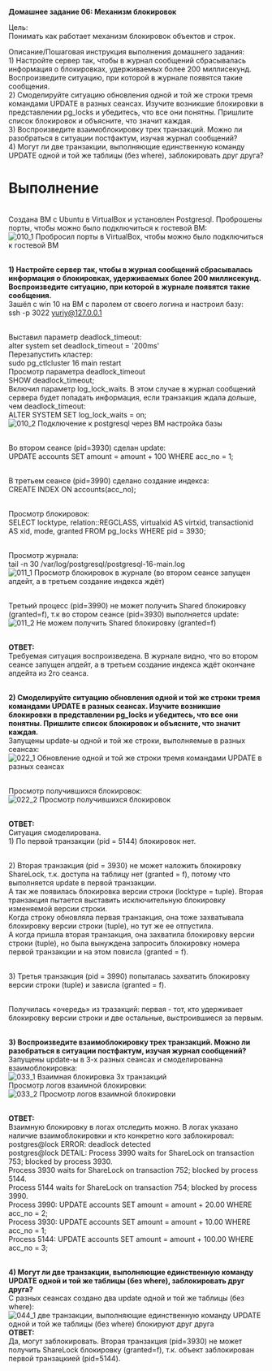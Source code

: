 <b>Домашнее задание 06: Механизм блокировок</b>

Цель:
<br>Понимать как работает механизм блокировок объектов и строк.

Описание/Пошаговая инструкция выполнения домашнего задания:
<br>1) Настройте сервер так, чтобы в журнал сообщений сбрасывалась информация о блокировках, удерживаемых более 200 миллисекунд. Воспроизведите ситуацию, при которой в журнале появятся такие сообщения.
<br>2) Смоделируйте ситуацию обновления одной и той же строки тремя командами UPDATE в разных сеансах. Изучите возникшие блокировки в представлении pg_locks и убедитесь, что все они понятны. Пришлите список блокировок и объясните, что значит каждая.
<br>3) Воспроизведите взаимоблокировку трех транзакций. Можно ли разобраться в ситуации постфактум, изучая журнал сообщений?
<br>4) Могут ли две транзакции, выполняющие единственную команду UPDATE одной и той же таблицы (без where), заблокировать друг друга?


# Выполнение
<br>Создана ВМ с Ubuntu в VirtualBox и установлен Postgresql. Проброшены порты, чтобы можно было подключиться к гостевой ВМ:
<br>![010_1 Пробросил порты в VirtualBox, чтобы можно было подключиться к гостевой ВМ](https://github.com/user-attachments/assets/c0b113ec-1b04-4c7c-ae64-429210399b07)


<br><b>1) Настройте сервер так, чтобы в журнал сообщений сбрасывалась информация о блокировках, удерживаемых более 200 миллисекунд. Воспроизведите ситуацию, при которой в журнале появятся такие сообщения.</b>
<br>Зашёл с win 10 на ВМ c паролем от своего логина и настроил базу:
<br>ssh -p 3022 yuriy@127.0.0.1

<br>Выставил параметр deadlock_timeout:
<br>alter system set deadlock_timeout = '200ms'
<br>Перезапустить кластер:
<br>sudo pg_ctlcluster 16 main restart
<br>Просмотр параметра deadlock_timeout
<br>SHOW deadlock_timeout;
<br>Включил параметр log_lock_waits. В этом случае в журнал сообщений сервера будет попадать информация, если транзакция ждала дольше, чем deadlock_timeout:
<br>ALTER SYSTEM SET log_lock_waits = on;
<br>![010_2 Подключение к postgresql через ВМ настройка базы](https://github.com/user-attachments/assets/91167535-0500-411a-b01e-162346896fbe)


<br>Во втором сеансе (pid=3930) сделан update:
<br>UPDATE accounts SET amount = amount + 100 WHERE acc_no = 1;

<br>В третьем сеансе (pid=3990) сделано создание индекса:
<br>CREATE INDEX ON accounts(acc_no);

<br>Просмотр блокировок:
<br>SELECT locktype, relation::REGCLASS, virtualxid AS virtxid, transactionid AS xid, mode, granted FROM pg_locks WHERE pid = 3930;

<br>Просмотр журнала:
<br>tail -n 30 /var/log/postgresql/postgresql-16-main.log
![011_1 Просмотр блокировок в журнале (во втором сеансе запущен апдейт, а в третьем создание индекса ждёт)](https://github.com/user-attachments/assets/61034e5e-d6b9-42c3-905d-4639048331c2)

<br>Третьий процесс (pid=3990) не может получить Shared блокировку (granted=f), т.к во стором сеансе (pid=3930) выполняется update:
<br>![011_2 Не можем получить Shared блокировку (granted=f)](https://github.com/user-attachments/assets/82b530ae-3cd6-4a3d-a3e6-c042c5b76a7b)

<br><b>ОТВЕТ:</b>
<br>Требуемая ситуация воспроизведена. В журнале видно, что во втором сеансе запущен апдейт, а в третьем создание индекса ждёт окончане апдейта из 2го сеанса.


<br><b>2) Смоделируйте ситуацию обновления одной и той же строки тремя командами UPDATE в разных сеансах. Изучите возникшие блокировки в представлении pg_locks и убедитесь, что все они понятны. Пришлите список блокировок и объясните, что значит каждая.</b>
<br>Запущены update-ы одной и той же строки, выполняемые в разных сеансах:
<br>![022_1 Обновление одной и той же строки тремя командами UPDATE в разных сеансах](https://github.com/user-attachments/assets/dde21696-4e51-4e72-9f32-69aa8f18c076)

<br>Просмотр получившихся блокировок:
<br>![022_2 Просмотр получившихся блокировок](https://github.com/user-attachments/assets/6c2a714d-0e08-446c-8a40-dc5feaabb023)

<br><b>ОТВЕТ:</b>
<br>Ситуация смоделирована. 
<br>1) По первой транзакции (pid = 5144) блокировок нет.

<br>2) Вторая транзакция (pid = 3930) не может наложить блокировку ShareLock, т.к. доступа на таблицу нет (granted = f), потому что выполняется update в первой транзакции.
<br>А так же появилась блокировка версии строки (locktype = tuple). Вторая транзакция пытается выставить исключительную блокировку изменяемой версии строки.
<br>Когда строку обновляла первая транзакция, она тоже захватывала блокировку версии строки (tuple), но тут же ее отпустила.
<br>А когда пришла вторая транзакция, она захватила блокировку версии строки (tuple), но была вынуждена запросить блокировку номера первой транзакции и на этом повисла (granted = f).

<br>3) Третья транзакция (pid = 3990) попыталась захватить блокировку версии строки (tuple) и зависла (granted = f).

<br>Получилась «очередь» из тразакций: первая - тот, кто удерживает блокировку версии строки и две остальные, выстроившиеся за первым.


<br><b>3) Воспроизведите взаимоблокировку трех транзакций. Можно ли разобраться в ситуации постфактум, изучая журнал сообщений?</b>
<br>Запущены update-ы в 3-х разных сеансах и смоделированна взаимоблокировка:
<br>![033_1 Взаимная блокировка 3х транзакций](https://github.com/user-attachments/assets/afbe2b82-58c9-42fb-869b-a01a55641498)
<br>Просмотр логов взаимной блокировки:
<br>![033_2 Просмотр логов взаимной блокировки](https://github.com/user-attachments/assets/60c45a5a-d92f-4d94-863c-4c3df52cad81)

<br><b>ОТВЕТ:</b>
<br>Взаимную блокировку в логах отследить можно. В логах указано наличие взаимоблокировки и кто конкретно кого заблокировал:
<br>postgres@lock ERROR:  deadlock detected
<br>postgres@lock DETAIL:  Process 3990 waits for ShareLock on transaction 753; blocked by process 3930.
<br>        Process 3930 waits for ShareLock on transaction 752; blocked by process 5144.
<br>        Process 5144 waits for ShareLock on transaction 754; blocked by process 3990.
<br>        Process 3990: UPDATE accounts SET amount = amount + 20.00 WHERE acc_no = 2;
<br>        Process 3930: UPDATE accounts SET amount = amount + 10.00 WHERE acc_no = 1;
<br>        Process 5144: UPDATE accounts SET amount = amount + 100.00 WHERE acc_no = 3;


<br><b>4) Могут ли две транзакции, выполняющие единственную команду UPDATE одной и той же таблицы (без where), заблокировать друг друга?</b>
<br>С разных сеансах создано два update одной и той же таблицы (без where):
![044_1 две транзакции, выполняющие единственную команду UPDATE одной и той же таблицы (без where) блокируют друг друга](https://github.com/user-attachments/assets/1cab4a92-f41c-457a-bb5c-d7e4d12e2f48)
<br><b>ОТВЕТ:</b>
<br>Да, могут заблокировать. Вторая транзакция (pid=3930) не может получить ShareLock блокировку (granted=f), т.к. объект заблокирован первой транзацкией (pid=5144).
